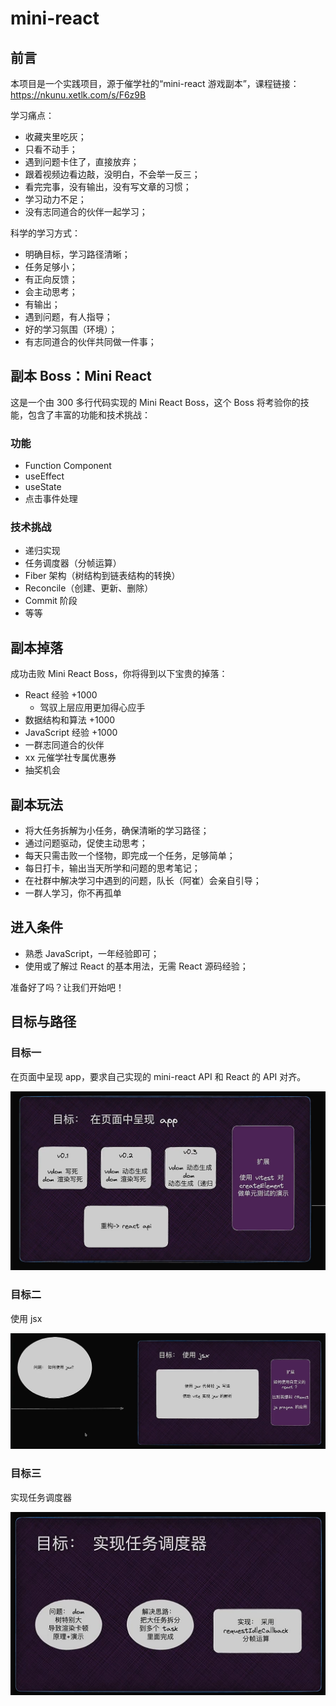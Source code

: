 # mini-react

## 前言

本项目是一个实践项目，源于催学社的“mini-react 游戏副本”，课程链接：https://nkunu.xetlk.com/s/F6z9B

学习痛点：

- 收藏夹里吃灰；
- 只看不动手；
- 遇到问题卡住了，直接放弃；
- 跟着视频边看边敲，没明白，不会举一反三；
- 看完完事，没有输出，没有写文章的习惯；
- 学习动力不足；
- 没有志同道合的伙伴一起学习；

科学的学习方式：

- 明确目标，学习路径清晰；
- 任务足够小；
- 有正向反馈；
- 会主动思考；
- 有输出；
- 遇到问题，有人指导；
- 好的学习氛围（环境）；
- 有志同道合的伙伴共同做一件事；

## 副本 Boss：Mini React

这是一个由 300 多行代码实现的 Mini React Boss，这个 Boss 将考验你的技能，包含了丰富的功能和技术挑战：

### 功能

- Function Component
- useEffect
- useState
- 点击事件处理

### 技术挑战

- 递归实现
- 任务调度器（分帧运算）
- Fiber 架构（树结构到链表结构的转换）
- Reconcile（创建、更新、删除）
- Commit 阶段
- 等等

## 副本掉落

成功击败 Mini React Boss，你将得到以下宝贵的掉落：

- React 经验 +1000
  - 驾驭上层应用更加得心应手
- 数据结构和算法 +1000
- JavaScript 经验 +1000
- 一群志同道合的伙伴
- xx 元催学社专属优惠券
- 抽奖机会

## 副本玩法

- 将大任务拆解为小任务，确保清晰的学习路径；
- 通过问题驱动，促使主动思考；
- 每天只需击败一个怪物，即完成一个任务，足够简单；
- 每日打卡，输出当天所学和问题的思考笔记；
- 在社群中解决学习中遇到的问题，队长（阿崔）会亲自引导；
- 一群人学习，你不再孤单

## 进入条件

- 熟悉 JavaScript，一年经验即可；
- 使用或了解过 React 的基本用法，无需 React 源码经验；

准备好了吗？让我们开始吧！

## 目标与路径

### 目标一

在页面中呈现 app，要求自己实现的 mini-react API 和 React 的 API 对齐。

![目标：在页面中呈现 app](./assets/target1.png)

### 目标二

使用 jsx

![目标：使用 jsx](./assets/target2.png)

### 目标三

实现任务调度器

![Alt text](./assets/target3.png)

